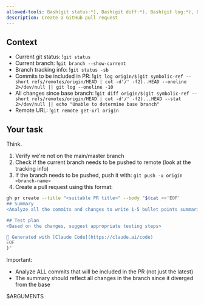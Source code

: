 ```yaml
---
allowed-tools: Bash(git status:*), Bash(git diff:*), Bash(git log:*), Bash(git push:*), Bash(gh pr create:*), Bash(git branch:*), Bash(git remote:*)
description: Create a GitHub pull request
---
```


## Context

- Current git status: !`git status`
- Current branch: !`git branch --show-current`
- Branch tracking info: !`git status -sb`
- Commits to be included in PR: !`git log origin/$(git symbolic-ref --short refs/remotes/origin/HEAD | cut -d'/' -f2)..HEAD --oneline 2>/dev/null || git log --oneline -10`
- All changes since base branch: !`git diff origin/$(git symbolic-ref --short refs/remotes/origin/HEAD | cut -d'/' -f2)...HEAD --stat 2>/dev/null || echo "Unable to determine base branch"`
- Remote URL: !`git remote get-url origin`

## Your task
Think.
1. Verify we're not on the main/master branch
2. Check if the current branch needs to be pushed to remote (look at the tracking info)
3. If the branch needs to be pushed, push it with: `git push -u origin <branch-name>`
4. Create a pull request using this format:

```bash
gh pr create --title "<suitable PR title>" --body "$(cat <<'EOF'
## Summary
<Analyze all the commits and changes to write 1-5 bullet points summarizing what this PR does>

## Test plan
<Based on the changes, suggest appropriate testing steps>

🤖 Generated with [Claude Code](https://claude.ai/code)
EOF
)"
```

Important: 
- Analyze ALL commits that will be included in the PR (not just the latest)
- The summary should reflect all changes in the branch since it diverged from the base

$ARGUMENTS